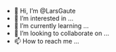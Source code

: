 - 👋 Hi, I’m @LarsGaute
- 👀 I’m interested in ...
- 🌱 I’m currently learning ...
- 💞️ I’m looking to collaborate on ...
- 📫 How to reach me ...

<!---
LarsGaute/LarsGaute is a ✨ special ✨ repository because its `README.md` (this file) appears on your GitHub profile.
You can click the Preview link to take a look at your changes.
--->
